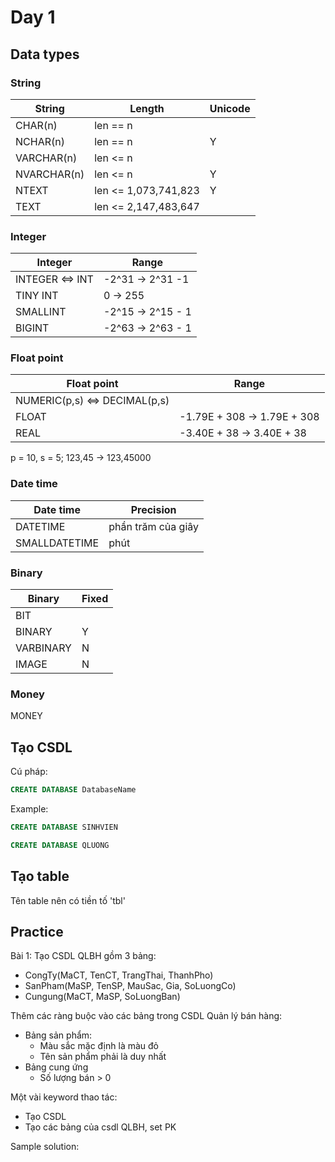 # Day 1

## Data types

### String
| String      | Length               | Unicode |
| ----------- | -------------------- | ------- |
| CHAR(n)     | len == n             |         |
| NCHAR(n)    | len == n             | Y       |
| VARCHAR(n)  | len <= n             |         |
| NVARCHAR(n) | len <= n             | Y       |
| NTEXT       | len <= 1,073,741,823 | Y       |
| TEXT        | len <= 2,147,483,647 |         |

### Integer
| Integer         | Range             |
| --------------- | ----------------- |
| INTEGER <=> INT | -2^31 -> 2^31 -1  |
| TINY INT        | 0 -> 255          |
| SMALLINT        | -2^15 -> 2^15 - 1 |
| BIGINT          | -2^63 -> 2^63 - 1 |

### Float point
| Float point                   | Range                       |
| ----------------------------- | --------------------------- |
| NUMERIC(p,s) <=> DECIMAL(p,s) |                             |
| FLOAT                         | -1.79E + 308 -> 1.79E + 308 |
| REAL                          | -3.40E + 38 -> 3.40E + 38   |

p = 10, s = 5; 123,45 -> 123,45000

### Date time
| Date time     | Precision          |
| ------------- | ------------------ |
| DATETIME      | phần trăm của giây |
| SMALLDATETIME | phút               |

### Binary
| Binary    | Fixed |
| --------- | ----- |
| BIT       |       |
| BINARY    | Y     |
| VARBINARY | N     |
| IMAGE     | N     |

### Money

MONEY

## Tạo CSDL

Cú pháp:
```sql
CREATE DATABASE DatabaseName
```

Example:
```sql
CREATE DATABASE SINHVIEN
```

```sql
CREATE DATABASE QLUONG
```

## Tạo table

Tên table nên có tiền tố 'tbl'




## Practice

Bài 1: Tạo CSDL QLBH gồm 3 bảng:
- CongTy(MaCT, TenCT, TrangThai, ThanhPho)
- SanPham(MaSP, TenSP, MauSac, Gia, SoLuongCo)
- Cungung(MaCT, MaSP, SoLuongBan)

Thêm các ràng buộc vào các bảng trong CSDL Quản lý bán hàng:
- Bảng sản phẩm:
  - Màu sắc mặc định là màu đỏ
  - Tên sản phẩm phải là duy nhất
- Bảng cung ứng
  - Số lượng bán > 0

Một vài keyword thao tác:
- Tạo CSDL
- Tạo các bảng của csdl QLBH, set PK


Sample solution: